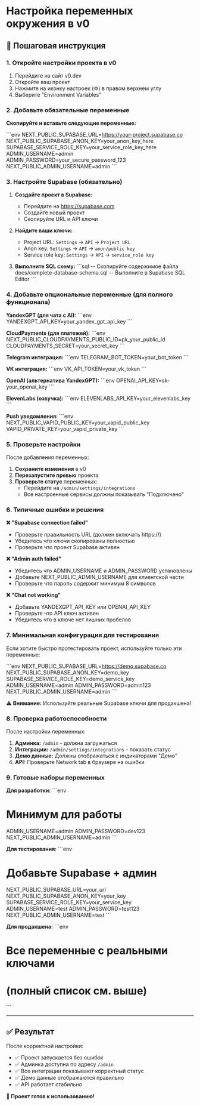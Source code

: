 # Настройка переменных окружения в v0

## 🔧 Пошаговая инструкция

### 1. Откройте настройки проекта в v0
1. Перейдите на сайт v0.dev
2. Откройте ваш проект
3. Нажмите на иконку настроек (⚙️) в правом верхнем углу
4. Выберите "Environment Variables"

### 2. Добавьте обязательные переменные

**Скопируйте и вставьте следующие переменные:**

\`\`\`env
NEXT_PUBLIC_SUPABASE_URL=https://your-project.supabase.co
NEXT_PUBLIC_SUPABASE_ANON_KEY=your_anon_key_here
SUPABASE_SERVICE_ROLE_KEY=your_service_role_key_here
ADMIN_USERNAME=admin
ADMIN_PASSWORD=your_secure_password_123
NEXT_PUBLIC_ADMIN_USERNAME=admin
\`\`\`

### 3. Настройте Supabase (обязательно)

1. **Создайте проект в Supabase:**
   - Перейдите на https://supabase.com
   - Создайте новый проект
   - Скопируйте URL и API ключи

2. **Найдите ваши ключи:**
   - Project URL: `Settings` → `API` → `Project URL`
   - Anon key: `Settings` → `API` → `anon/public key`
   - Service role key: `Settings` → `API` → `service_role key`

3. **Выполните SQL схему:**
   \`\`\`sql
   -- Скопируйте содержимое файла docs/complete-database-schema.sql
   -- Выполните в Supabase SQL Editor
   \`\`\`

### 4. Добавьте опциональные переменные (для полного функционала)

**YandexGPT (для чата с AI):**
\`\`\`env
YANDEXGPT_API_KEY=your_yandex_gpt_api_key
\`\`\`

**CloudPayments (для платежей):**
\`\`\`env
NEXT_PUBLIC_CLOUDPAYMENTS_PUBLIC_ID=pk_your_public_id
CLOUDPAYMENTS_SECRET=your_secret_key
\`\`\`

**Telegram интеграция:**
\`\`\`env
TELEGRAM_BOT_TOKEN=your_bot_token
\`\`\`

**VK интеграция:**
\`\`\`env
VK_API_TOKEN=your_vk_token
\`\`\`

**OpenAI (альтернатива YandexGPT):**
\`\`\`env
OPENAI_API_KEY=sk-your_openai_key
\`\`\`

**ElevenLabs (озвучка):**
\`\`\`env
ELEVENLABS_API_KEY=your_elevenlabs_key
\`\`\`

**Push уведомления:**
\`\`\`env
NEXT_PUBLIC_VAPID_PUBLIC_KEY=your_vapid_public_key
VAPID_PRIVATE_KEY=your_vapid_private_key
\`\`\`

### 5. Проверьте настройки

После добавления переменных:

1. **Сохраните изменения** в v0
2. **Перезапустите превью** проекта
3. **Проверьте статус** переменных:
   - Перейдите на `/admin/settings/integrations`
   - Все настроенные сервисы должны показывать "Подключено"

### 6. Типичные ошибки и решения

**❌ "Supabase connection failed"**
- Проверьте правильность URL (должен включать https://)
- Убедитесь что ключи скопированы полностью
- Проверьте что проект Supabase активен

**❌ "Admin auth failed"**
- Убедитесь что ADMIN_USERNAME и ADMIN_PASSWORD установлены
- Добавьте NEXT_PUBLIC_ADMIN_USERNAME для клиентской части
- Проверьте что пароль содержит минимум 8 символов

**❌ "Chat not working"**
- Добавьте YANDEXGPT_API_KEY или OPENAI_API_KEY
- Проверьте что API ключ активен
- Убедитесь что в ключе нет лишних пробелов

### 7. Минимальная конфигурация для тестирования

Если хотите быстро протестировать проект, используйте только эти переменные:

\`\`\`env
NEXT_PUBLIC_SUPABASE_URL=https://demo.supabase.co
NEXT_PUBLIC_SUPABASE_ANON_KEY=demo_key
SUPABASE_SERVICE_ROLE_KEY=demo_service_key
ADMIN_USERNAME=admin
ADMIN_PASSWORD=admin123
NEXT_PUBLIC_ADMIN_USERNAME=admin
\`\`\`

⚠️ **Внимание:** Используйте реальные Supabase ключи для продакшена!

### 8. Проверка работоспособности

После настройки переменных:

1. **Админка:** `/admin` - должна загружаться
2. **Интеграции:** `/admin/settings/integrations` - показать статус
3. **Демо данные:** Должны отображаться с индикаторами "Демо"
4. **API:** Проверьте Network tab в браузере на ошибки

### 9. Готовые наборы переменных

**Для разработки:**
\`\`\`env
# Минимум для работы
ADMIN_USERNAME=admin
ADMIN_PASSWORD=dev123
NEXT_PUBLIC_ADMIN_USERNAME=admin
\`\`\`

**Для тестирования:**
\`\`\`env
# Добавьте Supabase + админ
NEXT_PUBLIC_SUPABASE_URL=your_url
NEXT_PUBLIC_SUPABASE_ANON_KEY=your_key
SUPABASE_SERVICE_ROLE_KEY=your_service_key
ADMIN_USERNAME=test
ADMIN_PASSWORD=test123
NEXT_PUBLIC_ADMIN_USERNAME=test
\`\`\`

**Для продакшена:**
\`\`\`env
# Все переменные с реальными ключами
# (полный список см. выше)
\`\`\`

---

## ✅ Результат

После корректной настройки:
- ✅ Проект запускается без ошибок
- ✅ Админка доступна по адресу `/admin`  
- ✅ Все интеграции показывают корректный статус
- ✅ Демо данные отображаются правильно
- ✅ API работает стабильно

**🚀 Проект готов к использованию!**
